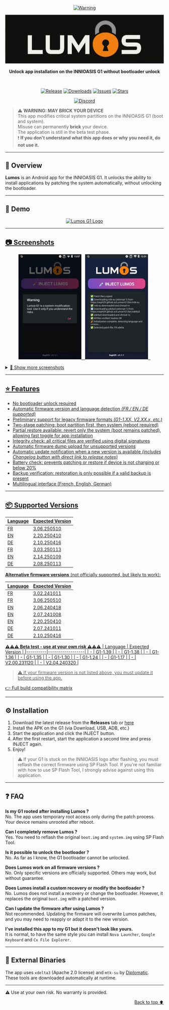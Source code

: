 <a name="readme-top"></a>
<p align=center>
  <a href="#"><img src="https://img.shields.io/badge/warning-system%20modification-critical?style=for-the-badge&color=red" alt="Warning"></a>
</p>
<div align="center">
  <img src="https://github.com/Seph29/Lumos-G1/blob/aade853dda2ed909629fa3b2e7afcab87efb9e8c/docs/logo.png" alt="Lumos G1 Logo"/>
  <br />
  <p><b>Unlock app installation on the INNIOASIS G1 without bootloader unlock</b></p>  <br />
  <p align="center"><a href="https://github.com/Seph29/Lumos-G1/releases/download/"><img src="https://img.shields.io/github/v/release/Seph29/Lumos-G1?style=for-the-badge" alt="Release"/></a>
        <a href="#"><img src="https://img.shields.io/github/downloads/Seph29/Lumos-G1/total?label=Downloads&style=for-the-badge" alt="Downloads"/></a>
        <a href="../../issues"><img src="https://img.shields.io/github/issues/Seph29/Lumos-G1?label=Issues&style=for-the-badge" alt="Issues"/></a>
        <a href="#"><img src="https://img.shields.io/github/stars/Seph29/Lumos-G1?style=for-the-badge" alt="Stars"></p></a>
        <a href="https://discord.gg/3zbfaTNN7V"><img src="https://img.shields.io/discord/1212667787311456286?label=Discord&logo=discord&style=for-the-badge&color=5865F2" alt="Discord"/></a>

  <br />
</div>

> ⚠️ **WARNING: MAY BRICK YOUR DEVICE**  
> This app modifies critical system partitions on the INNIOASIS G1 (boot and system).  
> Misuse can permanently **brick** your device.  
> The application is still in the beta test phase.  
> ❗ **If you don't understand what this app does or why you need it, do not use it.**

---

## 📖 Overview

**Lumos** is an Android app for the INNIOASIS G1. It unlocks the ability to install applications by patching the system automatically, without unlocking the bootloader.

---

## 🎥 Demo

<div align="center">
  <a href="https://www.youtube.com/watch?v=F3ZEJCmKp9I"><img src="https://img.youtube.com/vi/F3ZEJCmKp9I/0.jpg" alt="Lumos G1 Logo"/></div>

---

## 📷 Screenshots

<p align="center">
  <img src="https://github.com/Seph29/Lumos-G1/blob/main/docs/imgs/alertdialog-EN.png" width="200"/> &nbsp;
  <img src="https://github.com/Seph29/Lumos-G1/blob/main/docs/imgs/screen-EN.png" width="200"/> &nbsp;
</p>

<details>
  <summary>📂 Show more screenshots</summary>
  <br/>

  <p align="center"><b>🌐 Multilingual screens</b></p>
  <p align="center">
    <img src="https://github.com/Seph29/Lumos-G1/blob/main/docs/imgs/screen2-DE.png" width="200"/> &nbsp;
    <img src="https://github.com/Seph29/Lumos-G1/blob/main/docs/imgs/screen2-FR.png" width="200"/> &nbsp;
    <img src="https://github.com/Seph29/Lumos-G1/blob/main/docs/imgs/screen2-EN.png" width="200"/>
  </p>

  <br/>
  <p align="center"><b>🛠 Restore menu</b></p>
  <p align="center">
    <img src="https://github.com/Seph29/Lumos-G1/blob/main/docs/imgs/patched-EN.png" width="200"/>
    <img src="https://github.com/Seph29/Lumos-G1/blob/main/docs/imgs/restore-EN.png" width="200"/> &nbsp;
    <img src="https://github.com/Seph29/Lumos-G1/blob/main/docs/imgs/restore2-EN.png" width="200"/> &nbsp;
  </p>
</details>

---

## ⭐️ Features

- No bootloader unlock required  
- Automatic firmware version and language detection *(FR / EN / DE supported)*  
- Preliminary support for legacy firmware formats *(G1-1.XX, V2.XX.x, etc.)*  
- Two-stage patching: boot partition first, then system (reboot required)  
- Partial restore available: revert only the system (boot remains patched), allowing fast toggle for app installation  
- Integrity check: all critical files are verified using digital signatures  
- Automatic firmware dump upload for unsupported versions  
- Automatic update notification when a new version is available *(includes Changelog button with direct link to release notes)*  
- Battery check: prevents patching or restore if device is not charging or below 20%  
- Backup verification: restoration is only possible if a valid backup is present  
- Multilingual interface (French, English, German)

---

## 📦 Supported Versions

| Language | Expected Version |
|----------|------------------|
| FR       | 3.06.250510      |
| EN       | 2.20.250410      |
| DE       | 2.10.250416      |
| FR       | 3.03.250113      |
| EN       | 2.14.250109      |
| DE       | 2.08.250113      |

**Alternative firmware versions** (not officially supported, but likely to work):

| Language | Expected Version |
|----------|------------------|
| FR       | 3.02.241011      |
| FR       | 3.06.250510      |
| EN       | 2.06.240418      |
| EN       | 2.07.241008      |
| EN       | 2.20.250410      |
| DE       | 2.07.241011      |
| DE       | 2.10.250416      |

**⚠️⚠️⚠️ Beta test - use at your own risk ⚠️⚠️⚠️**
| Language | Expected Version |
|----------|------------------|
| -        | G1-1.39      |
| -        | G1-1.38      |
| -        | G1-1.36      |
| -        | G1-1.35      |
| -        | G1-1.30      |
| -        | G1-1.24      |
| -        | G1-1.17      |
| -        | V2.00.231120 |
| -        | V2.04.240320 |

> ⚠️ If your firmware version is not listed above, you must update it before using the app.

👉 [Full build compatibility matrix](docs/build-compatibility.md)

---

## ⚙️ Installation

1. Download the latest release from the **Releases** tab or [here](https://github.com/Seph29/Lumos-G1/releases/download/v1.1.1/lumos-v1.1.1.apk)
2. Install the APK on the G1 (via Download, USB, ADB, etc.)  
3. Start the application and click the INJECT button.  
4. After the first restart, start the application a second time and press INJECT again.  
5. Enjoy!

> ⚠️ If your G1 is stuck on the INNIOASIS logo after flashing, you must reflash the correct firmware using SP Flash Tool.
> If you're not familiar with how to use SP Flash Tool, I strongly advise against using this application.

---

## ❓ FAQ

**Is my G1 rooted after installing Lumos ?**  
No. The app uses temporary root access only during the patch process. Your device remains unrooted after reboot.

**Can I completely remove Lumos ?**  
Yes. You need to reflash the original `boot.img` and `system.img` using SP Flash Tool.

**Is it possible to unlock the bootloader ?**  
No. As far as I know, the G1 bootloader cannot be unlocked.

**Does Lumos work on all firmware versions ?**  
No. Only specific versions are officially supported. Others may work, but without guarantee.

**Does Lumos install a custom recovery or modify the bootloader ?**  
No. Lumos does not install a recovery or change the bootloader. However, it replaces the original `boot.img` with a patched version.

**Can I update the firmware after using Lumos ?**  
Not recommended. Updating the firmware will overwrite Lumos patches, and you may need to reapply or adapt it to the new version.

**I've installed this app to my G1 but it doesn't look like yours.**  
It is normal, to have the same style you can install `Nova Launcher`, `Google Keyboard` and `Cx File Explorer`.

---

## 🧰 External Binaries
The app uses `xdelta3` (Apache 2.0 license) and `mtk-su` by [Diplomatic](https://forum.xda-developers.com/member.php?u=8132642).  
These tools are downloaded automatically at runtime.

---

⚠️ Use at your own risk. No warranty is provided.

<p align="right"><a href="#readme-top">Back to top ⬆️</a></p>
